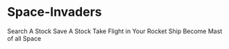 # Space-Invaders

Search A Stock
Save A Stock
Take Flight in Your Rocket Ship
Become Mast of all Space